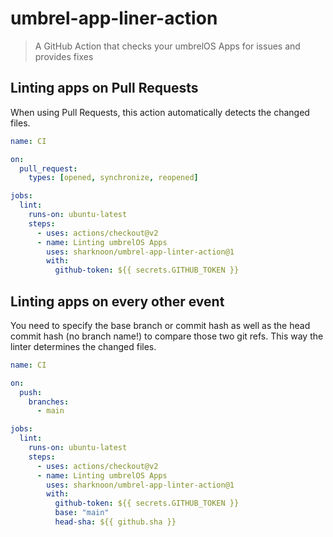 # umbrel-app-liner-action

> A GitHub Action that checks your umbrelOS Apps for issues and provides fixes

## Linting apps on Pull Requests

When using Pull Requests, this action automatically detects the changed files.

```yml
name: CI

on:
  pull_request:
    types: [opened, synchronize, reopened]

jobs:
  lint:
    runs-on: ubuntu-latest
    steps:
      - uses: actions/checkout@v2
      - name: Linting umbrelOS Apps
        uses: sharknoon/umbrel-app-linter-action@1
        with:
          github-token: ${{ secrets.GITHUB_TOKEN }}
```

## Linting apps on every other event

You need to specify the base branch or commit hash as well as the head commit hash (no branch name!)
to compare those two git refs. This way the linter determines the changed files.

```yml
name: CI

on:
  push:
    branches:
      - main

jobs:
  lint:
    runs-on: ubuntu-latest
    steps:
      - uses: actions/checkout@v2
      - name: Linting umbrelOS Apps
        uses: sharknoon/umbrel-app-linter-action@1
        with:
          github-token: ${{ secrets.GITHUB_TOKEN }}
          base: "main"
          head-sha: ${{ github.sha }}
```
